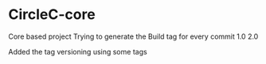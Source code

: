 # CircleC-core

Core based project
Trying to generate the Build tag for every commit
1.0
2.0

Added the tag versioning using some tags
